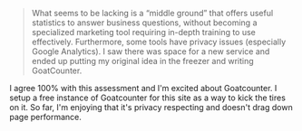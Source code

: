 > What seems to be lacking is a “middle ground” that offers useful statistics to answer business questions, without becoming a specialized marketing tool requiring in-depth training to use effectively. Furthermore, some tools have privacy issues (especially Google Analytics). I saw there was space for a new service and ended up putting my original idea in the freezer and writing GoatCounter.

I agree 100% with this assessment and I'm excited about Goatcounter. I setup a free instance of Goatcounter for this site as a way to kick the tires on it. So far, I'm enjoying that it's privacy respecting and doesn't drag down page performance.
